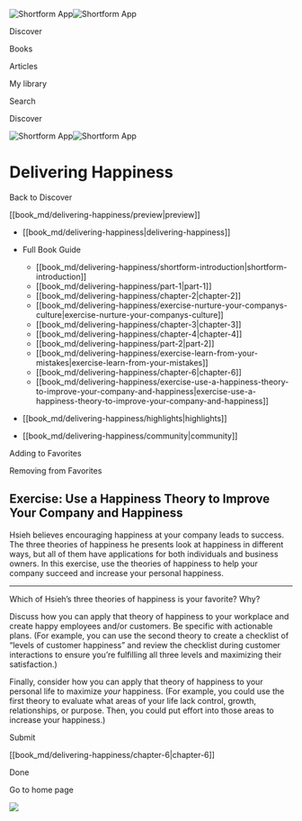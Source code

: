 ![Shortform App](/img/logo.36a2399e.svg)![Shortform App](/img/logo-dark.70c1b072.svg)

Discover

Books

Articles

My library

Search

Discover

![Shortform App](/img/logo.36a2399e.svg)![Shortform App](/img/logo-dark.70c1b072.svg)

# Delivering Happiness

Back to Discover

[[book_md/delivering-happiness/preview|preview]]

  * [[book_md/delivering-happiness|delivering-happiness]]
  * Full Book Guide

    * [[book_md/delivering-happiness/shortform-introduction|shortform-introduction]]
    * [[book_md/delivering-happiness/part-1|part-1]]
    * [[book_md/delivering-happiness/chapter-2|chapter-2]]
    * [[book_md/delivering-happiness/exercise-nurture-your-companys-culture|exercise-nurture-your-companys-culture]]
    * [[book_md/delivering-happiness/chapter-3|chapter-3]]
    * [[book_md/delivering-happiness/chapter-4|chapter-4]]
    * [[book_md/delivering-happiness/part-2|part-2]]
    * [[book_md/delivering-happiness/exercise-learn-from-your-mistakes|exercise-learn-from-your-mistakes]]
    * [[book_md/delivering-happiness/chapter-6|chapter-6]]
    * [[book_md/delivering-happiness/exercise-use-a-happiness-theory-to-improve-your-company-and-happiness|exercise-use-a-happiness-theory-to-improve-your-company-and-happiness]]
  * [[book_md/delivering-happiness/highlights|highlights]]
  * [[book_md/delivering-happiness/community|community]]



Adding to Favorites 

Removing from Favorites 

## Exercise: Use a Happiness Theory to Improve Your Company and Happiness

Hsieh believes encouraging happiness at your company leads to success. The three theories of happiness he presents look at happiness in different ways, but all of them have applications for both individuals and business owners. In this exercise, use the theories of happiness to help your company succeed and increase your personal happiness.

* * *

Which of Hsieh’s three theories of happiness is your favorite? Why?

Discuss how you can apply that theory of happiness to your workplace and create happy employees and/or customers. Be specific with actionable plans. (For example, you can use the second theory to create a checklist of “levels of customer happiness” and review the checklist during customer interactions to ensure you’re fulfilling all three levels and maximizing their satisfaction.)

Finally, consider how you can apply that theory of happiness to your personal life to maximize _your_ happiness. (For example, you could use the first theory to evaluate what areas of your life lack control, growth, relationships, or purpose. Then, you could put effort into those areas to increase your happiness.)

Submit 

[[book_md/delivering-happiness/chapter-6|chapter-6]]

Done

Go to home page 

![](https://bat.bing.com/action/0?ti=56018282&Ver=2&mid=bc96e44f-7a6c-48f6-b209-9344c234c2f0&sid=49fff5b0636c11eeb9c611038afc8668&vid=4a005010636c11ee80c703d4c4a7acd5&vids=0&msclkid=N&pi=0&lg=en-US&sw=800&sh=600&sc=24&nwd=1&tl=Shortform%20%7C%20Book&p=https%3A%2F%2Fwww.shortform.com%2Fapp%2Fbook%2Fdelivering-happiness%2Fexercise-use-a-happiness-theory-to-improve-your-company-and-happiness&r=&lt=472&evt=pageLoad&sv=1&rn=91331)
